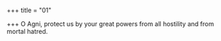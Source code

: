 +++
title = "01"

+++
O Agni, protect us by your great powers from all hostility
and from mortal hatred.